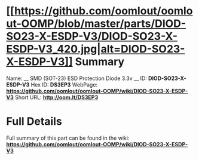 
[[https://github.com/oomlout/oomlout-OOMP/blob/master/parts/DIOD-SO23-X-ESDP-V3/DIOD-SO23-X-ESDP-V3_420.jpg|alt=DIOD-SO23-X-ESDP-V3]] 
Summary
=================

Name: __ SMD (SOT-23) ESD Protection Diode 3.3v __
ID: __DIOD-SO23-X-ESDP-V3__
Hex ID: __DS3EP3__
WebPage: __https://github.com/oomlout/oomlout-OOMP/wiki/DIOD-SO23-X-ESDP-V3__
Short URL: __http://oom.lt/DS3EP3__

Full Details
==========================
Full summary of this part can be found in the wiki:   
__https://github.com/oomlout/oomlout-OOMP/wiki/DIOD-SO23-X-ESDP-V3__   

